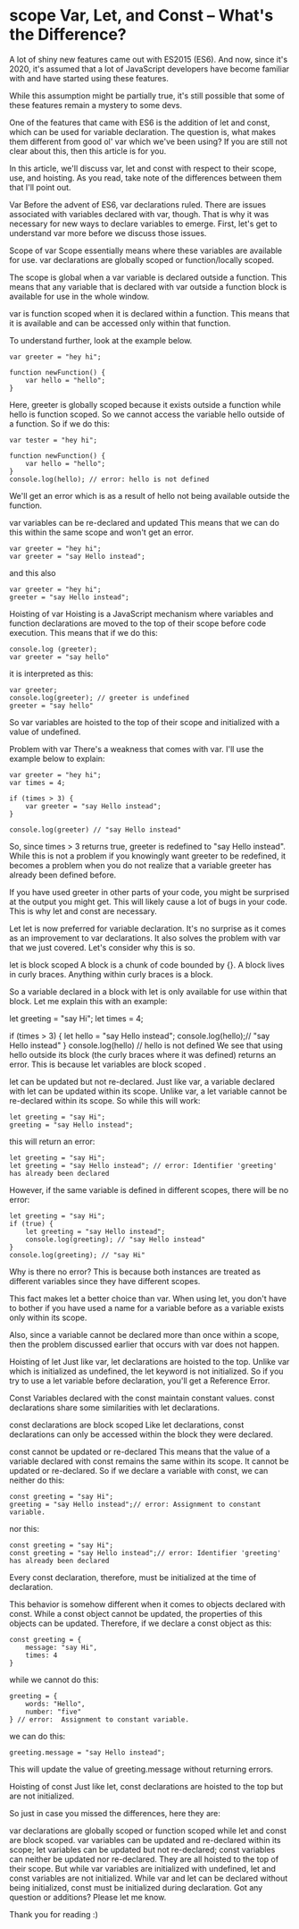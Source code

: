 # scope Var, Let, and Const – What's the Difference?
A lot of shiny new features came out with ES2015 (ES6). And now, since it's 2020, it's assumed that a lot of JavaScript developers have become familiar with and have started using these features.

While this assumption might be partially true, it's still possible that some of these features remain a mystery to some devs.

One of the features that came with ES6 is the addition of let and const, which can be used for variable declaration. The question is, what makes them different from good ol' var which we've been using? If you are still not clear about this, then this article is for you.

In this article, we'll discuss var, let and const  with respect to their scope, use, and hoisting. As you read, take note of the differences between them that I'll point out.

Var
Before the advent of ES6, var declarations ruled. There are issues associated with variables declared with var, though. That is why it was necessary for new ways to declare variables to emerge. First, let's get to understand var more before we discuss those issues.

Scope of var
Scope essentially means where these variables are available for use. var declarations are globally scoped or function/locally scoped.

The scope is global when a var variable is declared outside a function. This means that any variable that is declared with var outside a function block is available for use in the whole window.

var is function scoped when it is declared within a function. This means that it is available and can be accessed only within that function.

To understand further, look at the example below.

    var greeter = "hey hi";
    
    function newFunction() {
        var hello = "hello";
    }
Here, greeter is globally scoped because it exists outside a function while hello is function scoped. So we cannot access the variable hello outside of a function. So if we do this:

    var tester = "hey hi";
    
    function newFunction() {
        var hello = "hello";
    }
    console.log(hello); // error: hello is not defined
We'll get an error which is as a result of hello not being available outside the function.

var variables can be re-declared and updated
This means that we can do this within the same scope and won't get an error.

    var greeter = "hey hi";
    var greeter = "say Hello instead";
and this also

    var greeter = "hey hi";
    greeter = "say Hello instead";
Hoisting of var
Hoisting is a JavaScript mechanism where variables and function declarations are moved to the top of their scope before code execution. This means that if we do this:

    console.log (greeter);
    var greeter = "say hello"
it is interpreted as this:

    var greeter;
    console.log(greeter); // greeter is undefined
    greeter = "say hello"
So var variables are hoisted to the top of their scope and initialized with a value of undefined.

Problem with var
There's a weakness that comes with  var. I'll use the example below to explain:

    var greeter = "hey hi";
    var times = 4;

    if (times > 3) {
        var greeter = "say Hello instead"; 
    }
    
    console.log(greeter) // "say Hello instead"
So, since times > 3 returns true, greeter is redefined  to "say Hello instead". While this is not a problem if you knowingly want greeter to be redefined, it becomes a problem when you do not realize that a variable greeter has already been defined before.

If you have used greeter in other parts of your code, you might be surprised at the output you might get. This will likely cause a lot of bugs in your code. This is why let and const are necessary.

Let
let is now preferred for variable declaration. It's no surprise as it comes as an improvement to var declarations. It also solves the problem with var that we just covered. Let's consider why this is so.

let is block scoped
A block is a chunk of code bounded by {}. A block lives in curly braces. Anything within curly braces is a block.

So a variable declared in a block with let  is only available for use within that block. Let me explain this with an example:

   let greeting = "say Hi";
   let times = 4;

   if (times > 3) {
        let hello = "say Hello instead";
        console.log(hello);// "say Hello instead"
    }
   console.log(hello) // hello is not defined
We see that using hello outside its block (the curly braces where it was defined) returns an error. This is because let variables are block scoped .

let can be updated but not re-declared.
Just like var,  a variable declared with let can be updated within its scope. Unlike var, a let variable cannot be re-declared within its scope. So while this will work:

    let greeting = "say Hi";
    greeting = "say Hello instead";
this will return an error:

    let greeting = "say Hi";
    let greeting = "say Hello instead"; // error: Identifier 'greeting' has already been declared
However, if the same variable is defined in different scopes, there will be no error:

    let greeting = "say Hi";
    if (true) {
        let greeting = "say Hello instead";
        console.log(greeting); // "say Hello instead"
    }
    console.log(greeting); // "say Hi"
Why is there no error? This is because both instances are treated as different variables since they have different scopes.

This fact makes let a better choice than var. When using let, you don't have to bother if you have used a name for a variable before as a variable exists only within its scope.

Also, since a variable cannot be declared more than once within a scope, then the problem discussed earlier that occurs with var does not happen.

Hoisting of let
Just like  var, let declarations are hoisted to the top. Unlike var which is initialized as undefined, the let keyword is not initialized. So if you try to use a let variable before declaration, you'll get a Reference Error.

Const
Variables declared with the const maintain constant values. const declarations share some similarities with let declarations.

const declarations are block scoped
Like let declarations, const declarations can only be accessed within the block they were declared.

const cannot be updated or re-declared
This means that the value of a variable declared with const remains the same within its scope. It cannot be updated or re-declared. So if we declare a variable with const, we can neither do this:

    const greeting = "say Hi";
    greeting = "say Hello instead";// error: Assignment to constant variable. 
nor this:

    const greeting = "say Hi";
    const greeting = "say Hello instead";// error: Identifier 'greeting' has already been declared
Every const declaration, therefore, must be initialized at the time of declaration.

This behavior is somehow different when it comes to objects declared with const. While a const object cannot be updated, the properties of this objects can be updated. Therefore, if we declare a const object as this:

    const greeting = {
        message: "say Hi",
        times: 4
    }
while we cannot do this:

    greeting = {
        words: "Hello",
        number: "five"
    } // error:  Assignment to constant variable.
we can do this:

    greeting.message = "say Hello instead";
This will update the value of greeting.message without returning errors.

Hoisting of const
Just like let, const declarations are hoisted to the top but are not initialized.

So just in case you missed the differences, here they are:

var declarations are globally scoped or function scoped while let and const are block scoped.
var variables can be updated and re-declared within its scope; let variables can be updated but not re-declared; const variables can neither be updated nor re-declared.
They are all hoisted to the top of their scope. But while var variables are initialized with undefined, let and const variables are not initialized.
While var and let can be declared without being initialized, const must be initialized during declaration.
Got any question or additions? Please let me know.

Thank you for reading :)
